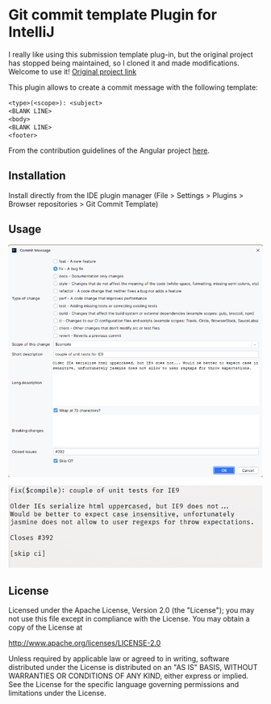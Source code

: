 # Git commit template Plugin for IntelliJ

I really like using this submission template plug-in, but the original project has stopped being maintained, so I cloned
it and made modifications. Welcome to use it!
[Original project link](https://github.com/MobileTribe/commit-template-idea-plugin.git)

This plugin allows to create a commit message with the following template:

```
<type>(<scope>): <subject>
<BLANK LINE>
<body>
<BLANK LINE>
<footer>
```

From the contribution guidelines of the Angular
project [here](https://github.com/angular/angular.js/blob/master/CONTRIBUTING.md#commit-message-format).

## Installation

Install directly from the IDE plugin manager (File > Settings > Plugins > Browser repositories > Git Commit Template)

## Usage

![Commit-step1](static/img_1.png)

![Commit-step2](static/img_2.png)

## License

Licensed under the Apache License, Version 2.0 (the "License");
you may not use this file except in compliance with the License.
You may obtain a copy of the License at

http://www.apache.org/licenses/LICENSE-2.0

Unless required by applicable law or agreed to in writing, software
distributed under the License is distributed on an "AS IS" BASIS,
WITHOUT WARRANTIES OR CONDITIONS OF ANY KIND, either express or implied.
See the License for the specific language governing permissions and
limitations under the License.
